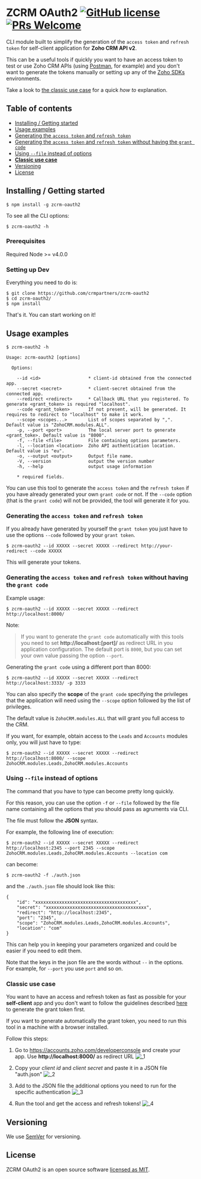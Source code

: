 # ZCRM OAuth2 [![GitHub license](https://img.shields.io/badge/license-MIT-blue.svg?style=flat-square)](https://github.com/crmpartners/zcrm-oauth2/blob/master/LICENSE) [![PRs Welcome](https://img.shields.io/badge/PRs-welcome-brightgreen.svg?style=flat-square)](http://makeapullrequest.com)

CLI module built to simplify the generation of the `access token` and `refresh token` for self-client application for  **Zoho CRM API v2**. 

This can be a useful tools if quickly you want to have an access token to test or use Zoho CRM APIs (using [Postman](https://www.getpostman.com/), for example)
and you don't want to generate the tokens manually or setting up any of the [Zoho SDKs](https://www.zoho.com/crm/help/api/v2/) environments.

Take a look to [the classic use case](#classic-use-case) for a quick _how to_ explanation.

## Table of contents

- [Installing / Getting started](#installing--getting-started)
- [Usage examples](#usage-examples)
- [Generating the `access token` and `refresh token`](#generating-the-access-token-and-refresh-token)
- [Generating the `access token` and `refresh token` without having the `grant code`](#generating-the-access-token-and-refresh-token-without-having-the-grant-code)
- [Using `--file` instead of options](#using---file-instead-of-options)
- [**Classic use case**](#classic-use-case)
- [Versioning](#versioning)
- [License](#license)

## Installing / Getting started

```shell
$ npm install -g zcrm-oauth2
```

To see all the CLI options:

```shell
$ zcrm-oauth2 -h
``` 

### Prerequisites

Required Node >= v4.0.0

### Setting up Dev

Everything you need to do is:

```shell
$ git clone https://github.com/crmpartners/zcrm-oauth2
$ cd zcrm-oauth2/
$ npm install
```

That's it. You can start working on it!

## Usage examples

```shell
$ zcrm-oauth2 -h

Usage: zcrm-oauth2 [options]

  Options:

    --id <id>                  * client-id obtained from the connected app.
    --secret <secret>          * client-secret obtained from the connected app.
    --redirect <redirect>      * Callback URL that you registered. To generate <grant_token> is required "localhost".
    --code <grant_token>       If not present, will be generated. It requires to redirect to "localhost" to make it work.
    --scope <scopes...>        List of scopes separated by ",". Default value is "ZohoCRM.modules.ALL".
    -p, --port <port>          The local server port to generate <grant_toke>. Default value is "8000".
    -f, --file <file>          File containing options parameters.
    -l, --location <location>  Zoho API authentication location. Default value is "eu".
    -o, --output <output>      Output file name.
    -V, --version              output the version number
    -h, --help                 output usage information

    * required fields.
```

You can use this tool to generate the `access token` and the `refresh token` if you have already generated your
own `grant code` or not. If the `--code` option (that is the `grant code`) will not be provided, the tool will generate
it for you.

### Generating the `access token` and `refresh token`

If you already have generated by yourself the `grant token` you just have to use the options `--code` followed
by your `grant token`.

```shell
$ zcrm-oauth2 --id XXXXX --secret XXXXX --redirect http://your-redirect --code XXXXX
```

This will generate your tokens.

### Generating the `access token` and `refresh token` without having the `grant code`

Example usage:

```shell
$ zcrm-oauth2 --id XXXXX --secret XXXXX --redirect http://localhost:8000/ 
```

Note:

> If you want to generate the `grant code` automatically with this tools you need to set **http://localhost:[port]/** 
as redirect URL in you application configuration. The default port is `8000`, but you can set your own value passing
the option `--port`.

Generating the `grant code` using a different port than 8000:

```shell
$ zcrm-oauth2 --id XXXXX --secret XXXXX --redirect http://localhost:3333/ -p 3333
```

You can also specify the **scope** of the `grant code` specifying the privileges that the application will need using 
the `--scope` option followed by the list of privileges. 

The default value is `ZohoCRM.modules.ALL` that will grant you full access to the CRM.

If you want, for example, obtain access to the `Leads` and `Accounts` modules only, you will just have to type:

```shell
$ zcrm-oauth2 --id XXXXX --secret XXXXX --redirect http://localhost:8000/ --scope ZohoCRM.modules.Leads,ZohoCRM.modules.Accounts
```

### Using `--file` instead of options

The command that you have to type can become pretty long quickly.

For this reason, you can use the option `-f` or `--file` followed by the file name containing all the options that you should
pass as agruments via CLI.

The file must follow the **JSON** syntax.

For example, the following line of execution:

```shell
$ zcrm-oauth2 --id XXXXX --secret XXXXX --redirect http://localhost:2345 --port 2345 --scope ZohoCRM.modules.Leads,ZohoCRM.modules.Accounts --location com
```

can become:

```shell
$ zcrm-oauth2 -f ./auth.json
```

and the `./auth.json` file should look like this:

```
{
    "id": "xxxxxxxxxxxxxxxxxxxxxxxxxxxxxxxxxxxxxx",
    "secret": "xxxxxxxxxxxxxxxxxxxxxxxxxxxxxxxxxxxxxx",
    "redirect": "http://localhost:2345",
    "port": "2345",
    "scope": "ZohoCRM.modules.Leads,ZohoCRM.modules.Accounts",
    "location": "com"
}
```

This can help you in keeping your parameters organized and could be easier if you need to edit them.

Note that the keys in the json file are the words without `--` in the options. For example, for `--port` you use `port` 
and so on.      

### Classic use case

You want to have an access and refresh token as fast as possible for your **self-client** app and you don't
want to follow the guidelines described [here](https://www.zoho.com/crm/help/api/v2/#oauth-request) to generate the grant token first.

If you want to generate automatically the grant token, you need to run this tool in a machine
with a browser installed.

Follow this steps:

1. Go to <https://accounts.zoho.com/developerconsole> and create your app. 
Use **http://localhost:8000/** as redirect URL
![_1](https://user-images.githubusercontent.com/30785662/40118638-c6b709e8-591a-11e8-80f8-0221edfdf768.gif)

2. Copy your _client id_ and _client secret_ and paste it in a JSON file "auth.json"
![_2](https://user-images.githubusercontent.com/30785662/40118645-c9b70ad0-591a-11e8-87a9-6d2ce68c42e5.gif)

3. Add to the JSON file the additional options you need to run for the specific authentication
![_3](https://user-images.githubusercontent.com/30785662/40118648-cc002b32-591a-11e8-95b7-8837e2f36a98.gif)

4. Run the tool and get the access and refresh tokens!
![_4](https://user-images.githubusercontent.com/30785662/40118654-cf351f42-591a-11e8-9676-47aa8d9c5806.gif)

## Versioning

We use [SemVer](http://semver.org/) for versioning.

## License

ZCRM OAuth2 is an open source software [licensed as MIT](https://github.com/crmpartners/zcrm-oauth2/blob/master/LICENSE).
